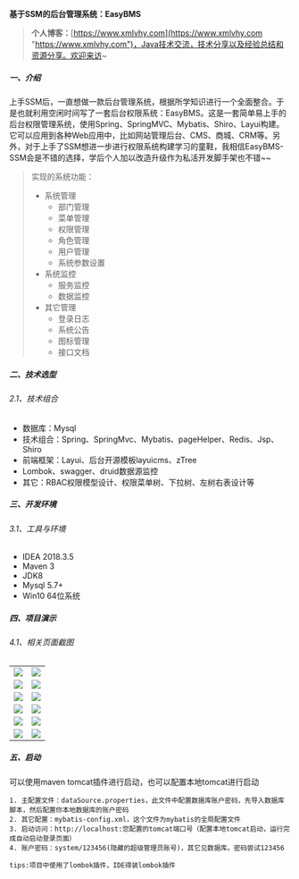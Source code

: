 **基于SSM的后台管理系统：EasyBMS**			

> **个人博客：**[https://www.xmlvhy.com](https://www.xmlvhy.com "https://www.xmlvhy.com")，Java技术交流，技术分享以及经验总结和资源分享。欢迎来访~

##### 一、介绍

上手SSM后，一直想做一款后台管理系统，根据所学知识进行一个全面整合。于是也就利用空闲时间写了一套后台权限系统：EasyBMS。这是一套简单易上手的后台权限管理系统，使用Spring、SpringMVC、Mybatis、Shiro、Layui构建。它可以应用到各种Web应用中，比如网站管理后台、CMS、商城、CRM等。另外，对于上手了SSM想进一步进行权限系统构建学习的童鞋，我相信EasyBMS-SSM会是不错的选择，学后个人加以改造升级作为私活开发脚手架也不错~~

> 实现的系统功能：
>
> - 系统管理
>   - 部门管理
>   - 菜单管理
>   - 权限管理
>   - 角色管理
>   - 用户管理
>   - 系统参数设置
> - 系统监控
>   - 服务监控
>   - 数据监控
> - 其它管理
>   - 登录日志
>   - 系统公告
>   - 图标管理
>   - 接口文档

##### 二、技术选型
###### 2.1、技术组合
- 数据库：Mysql
- 技术组合：Spring、SpringMvc、Mybatis、pageHelper、Redis、Jsp、Shiro
- 前端框架：Layui、后台开源模板layuicms、zTree
- Lombok、swagger、druid数据源监控
- 其它：RBAC权限模型设计、权限菜单树、下拉树、左树右表设计等

##### 三、开发环境
###### 3.1、工具与环境
- IDEA 2018.3.5
- Maven 3
- JDK8
- Mysql 5.7+
- Win10 64位系统

##### 四、项目演示

###### 4.1、相关页面截图

<table>
    <tr>
        <td><img src="http://static.xmlvhy.com/easybms/easybms-login.png"/></td>
        <td><img src="http://static.xmlvhy.com/easybms/easybms-index.png"/></td>
    </tr>
    <tr>
        <td><img src="http://static.xmlvhy.com/easybms/easybms-dept.png"/></td>
        <td><img src="http://static.xmlvhy.com/easybms/easybms-menu.png"/></td>
    </tr>
    <tr>
        <td><img src="http://static.xmlvhy.com/easybms/easybms-permission.png"/></td>
        <td><img src="http://static.xmlvhy.com/easybms/easybms-role.png"/></td>
    </tr>
	<tr>
        <td><img src="http://static.xmlvhy.com/easybms/easybms-user.png"/></td>
        <td><img src="http://static.xmlvhy.com/easybms/easybms-dataSource.png"/></td>
    </tr>	 
    <tr>
        <td><img src="http://static.xmlvhy.com/easybms/easybms-loginRecord.png"/></td>
        <td><img src="http://static.xmlvhy.com/easybms/easybms-notice.png"/></td>
    </tr>
	<tr>
        <td><img src="http://static.xmlvhy.com/easybms/easybms-server.png"/></td>
        <td><img src="http://static.xmlvhy.com/easybms/easybms-swagger.png"/></td>
    </tr>
</table>



##### 五、启动

可以使用maven tomcat插件进行启动，也可以配置本地tomcat进行启动

```
1. 主配置文件：dataSource.properties，此文件中配置数据库账户密码，先导入数据库脚本，然后配置你本地数据库的账户密码
2. 其它配置：mybatis-config.xml，这个文件为mybatis的全局配置文件
3. 启动访问：http://localhost:您配置的tomcat端口号（配置本地tomcat启动，运行完成自动启动登录页面）
4. 账户密码：system/123456(隐藏的超级管理员账号)，其它见数据库。密码尝试123456

tips:项目中使用了lombok插件，IDE得装lombok插件
```

 